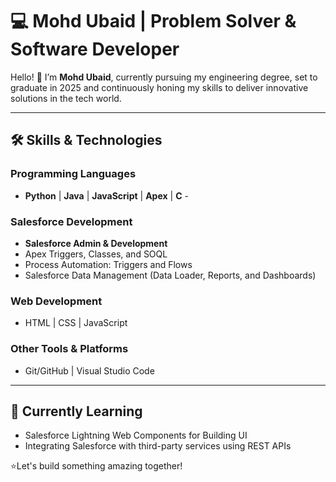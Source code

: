 # 💻 Mohd Ubaid | Problem Solver & Software Developer

Hello! 👋 I’m **Mohd Ubaid**, currently pursuing my engineering degree, set to graduate in 2025 and continuously honing my skills to deliver innovative solutions in the tech world.

---

## 🛠️ Skills & Technologies

### Programming Languages
- **Python** | **Java** | **JavaScript** | **Apex** | **C** -

### Salesforce Development
- **Salesforce Admin & Development**
- Apex Triggers, Classes, and SOQL
- Process Automation: Triggers and Flows
- Salesforce Data Management (Data Loader, Reports, and Dashboards)

### Web Development
- HTML | CSS | JavaScript

### Other Tools & Platforms
- Git/GitHub | Visual Studio Code
  
---

## 🌱 Currently Learning
- Salesforce Lightning Web Components for Building UI
- Integrating Salesforce with third-party services using REST APIs
  

⭐️Let's build something amazing together!
